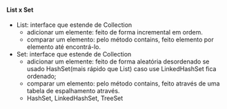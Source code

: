 #### List x Set
* List: interface que estende de Collection
    * adicionar um elemente: feito de forma incremental em ordem.
    * comparar um elemento: pelo método contains, feito elemento por elemento até encontrá-lo.
* Set: interface que estende de Collection
    * adicionar um elemente: feito de forma aleatória desordenado se usado HashSet(mais rápido que List) caso use LinkedHashSet fica ordenado;
    * comparar um elemento: pelo método contains, feito através de uma tabela de espalhamento através.
    * HashSet, LinkedHashSet, TreeSet

